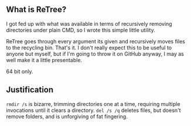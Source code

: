 ## What is ReTree?

I got fed up with what was available in terms of recursively
removing directories under plain CMD, so I wrote this simple little utility.

ReTree goes through every argument its given and recursively moves
files to the recycling bin. That's it. I don't really expect this
to be useful to anyone but myself, but if I'm going to throw it
on GitHub anyway, I may as well make it a little presentable.

64 bit only.

## Justification

`rmdir /s` is bizarre, trimming directories one at a time, requiring
multiple invocations until it clears a directory. `del /s /q` deletes files,
but doesn't remove folders, and is unforgiving of fat fingering.
